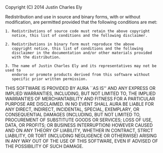 Copyright (C) 2014 Justin Charles Ely

Redistribution and use in source and binary forms, with or without
modification, are permitted provided that the following conditions are met:

    1. Redistributions of source code must retain the above copyright
       notice, this list of conditions and the following disclaimer.

    2. Redistributions in binary form must reproduce the above
       copyright notice, this list of conditions and the following
       disclaimer in the documentation and/or other materials provided
       with the distribution.

    3. The name of Justin Charles Ely and its representatives may not be used to
       endorse or promote products derived from this software without
       specific prior written permission.

THIS SOFTWARE IS PROVIDED BY AURA ``AS IS'' AND ANY EXPRESS OR IMPLIED
WARRANTIES, INCLUDING, BUT NOT LIMITED TO, THE IMPLIED WARRANTIES OF
MERCHANTABILITY AND FITNESS FOR A PARTICULAR PURPOSE ARE
DISCLAIMED. IN NO EVENT SHALL AURA BE LIABLE FOR ANY DIRECT, INDIRECT,
INCIDENTAL, SPECIAL, EXEMPLARY, OR CONSEQUENTIAL DAMAGES (INCLUDING,
BUT NOT LIMITED TO, PROCUREMENT OF SUBSTITUTE GOODS OR SERVICES; LOSS
OF USE, DATA, OR PROFITS; OR BUSINESS INTERRUPTION) HOWEVER CAUSED AND
ON ANY THEORY OF LIABILITY, WHETHER IN CONTRACT, STRICT LIABILITY, OR
TORT (INCLUDING NEGLIGENCE OR OTHERWISE) ARISING IN ANY WAY OUT OF THE
USE OF THIS SOFTWARE, EVEN IF ADVISED OF THE POSSIBILITY OF SUCH
DAMAGE.
